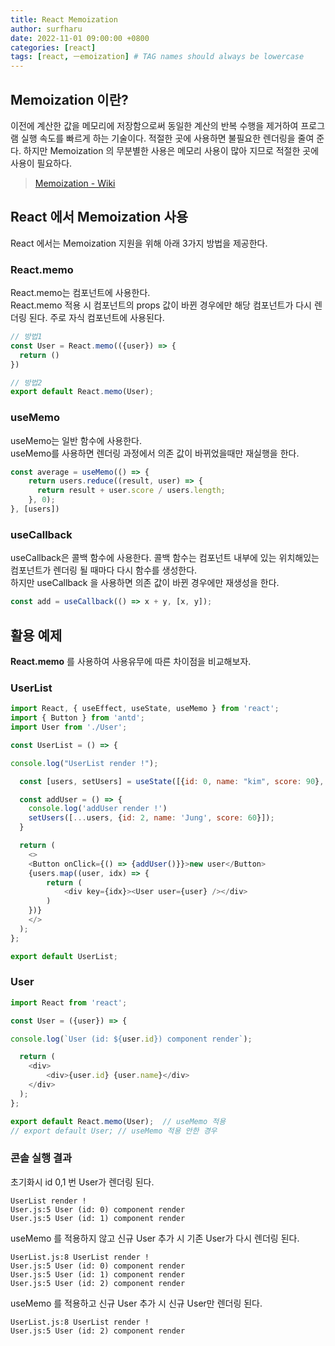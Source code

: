 ```yaml
---
title: React Memoization
author: surfharu
date: 2022-11-01 09:00:00 +0800
categories: [react]
tags: [react, ㅡemoization] # TAG names should always be lowercase
---
```


## Memoization 이란?
이전에 계산한 값을 메모리에 저장함으로써 동일한 계산의 반복 수행을 제거하여 프로그램 실행 속도를 빠르게 하는 기술이다.
적절한 곳에 사용하면 불필요한 렌더링을 줄여 준다. 하지만 Memoization 의 무분별한 사용은 메모리 사용이 많아 지므로 적절한 곳에 사용이 필요하다.

> [Memoization - Wiki](https://ko.wikipedia.org/wiki/%EB%A9%94%EB%AA%A8%EC%9D%B4%EC%A0%9C%EC%9D%B4%EC%85%98)

## React 에서 Memoization 사용
React 에서는 Memoization 지원을 위해 아래 3가지 방법을 제공한다.

### React.memo  
React.memo는 컴포넌트에 사용한다.  
React.memo 적용 시 컴포넌트의 props 값이 바뀐 경우에만 해당 컴포넌트가 다시 렌더링 된다. 주로 자식 컴포넌트에 사용된다.

```js
// 방법1
const User = React.memo(({user}) => {
  return ()
})

// 방법2
export default React.memo(User);
```

### useMemo
useMemo는 일반 함수에 사용한다.  
useMemo를 사용하면 렌더링 과정에서 의존 값이 바뀌었을때만 재실행을 한다.
```js
const average = useMemo(() => {
    return users.reduce((result, user) => {
      return result + user.score / users.length;
    }, 0);
}, [users])
```

### useCallback
useCallback은 콜백 함수에 사용한다. 
콜백 함수는 컴포넌트 내부에 있는 위치해있는 컴포넌트가 렌더링 될 때마다 다시 함수를 생성한다.  
하지만 useCallback 을 사용하면 의존 값이 바뀐 경우에만 재생성을 한다.
```js
const add = useCallback(() => x + y, [x, y]);
```

## 활용 예제
**React.memo** 를 사용하여 사용유무에 따른 차이점을 비교해보자. 
### UserList
```js
import React, { useEffect, useState, useMemo } from 'react';
import { Button } from 'antd';
import User from './User';

const UserList = () => {

console.log("UserList render !");

  const [users, setUsers] = useState([{id: 0, name: "kim", score: 90}, {id: 1, name: "park", score: 70}])

  const addUser = () => {
    console.log('addUser render !')
    setUsers([...users, {id: 2, name: 'Jung', score: 60}]);
  }

  return (
    <>
    <Button onClick={() => {addUser()}}>new user</Button>
    {users.map((user, idx) => {
        return (
            <div key={idx}><User user={user} /></div>
        )
    })}
    </>
  );
};

export default UserList;
```

### User
```js
import React from 'react';

const User = ({user}) => {

console.log(`User (id: ${user.id}) component render`);

  return (
    <div>
        <div>{user.id} {user.name}</div>
    </div>
  );
};

export default React.memo(User);  // useMemo 적용
// export default User; // useMemo 적용 안한 경우
```

### 콘솔 실행 결과
초기화시 id 0,1 번 User가 렌더링 된다.
```
UserList render !
User.js:5 User (id: 0) component render
User.js:5 User (id: 1) component render
```

useMemo 를 적용하지 않고 신규 User 추가 시 기존 User가 다시 렌더링 된다.
```
UserList.js:8 UserList render !
User.js:5 User (id: 0) component render
User.js:5 User (id: 1) component render
User.js:5 User (id: 2) component render
```

useMemo 를 적용하고 신규 User 추가 시 신규 User만 렌더링 된다.
```
UserList.js:8 UserList render !
User.js:5 User (id: 2) component render
```